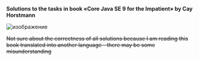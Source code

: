 **Solutions to the tasks in book «Core Java SE 9 for the Impatient» by Cay Horstmann**

![изображение](https://user-images.githubusercontent.com/45105617/176945716-f3f6353d-469b-4f04-b601-9f107d4f2e0d.png)

~~Not sure about the correctness of all solutions because I am reading this book translated into another language - there may be some misunderstanding~~
